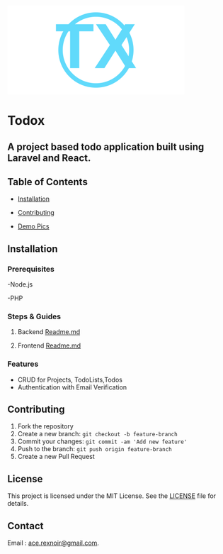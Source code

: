 ![Todox Logo](/images/icon.svg)

# Todox

## A project based todo application built using Laravel and React.

## Table of Contents

- [Installation](#installation)

- [Contributing](#contributing)

- [Demo Pics](/Frontend/README.md#demo-pics)

## Installation

### Prerequisites

-Node.js

-PHP

### Steps & Guides

1. Backend [Readme.md](/Backend/README.md)

2. Frontend [Readme.md](/Frontend/README.md)

### Features

- CRUD for Projects, TodoLists,Todos
- Authentication with Email Verification

## Contributing

1. Fork the repository
2. Create a new branch: `git checkout -b feature-branch`
3. Commit your changes: `git commit -am 'Add new feature'`
4. Push to the branch: `git push origin feature-branch`
5. Create a new Pull Request

## License

This project is licensed under the MIT License. See the [LICENSE](LICENSE) file for details.

## Contact

Email : [ace.rexnoir@gmail.com](ace.rexnoir@gmail.com).
